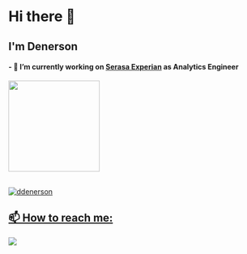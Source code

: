 # Hi there 👋
## I'm Denerson  

#### - 🔭 I’m currently working on <a href="https://www.serasaexperian.com.br/">Serasa Experian</a> as Analytics Engineer <div align="left">
  <a href="https://github.com/ddenerson">
  <img height="180em" src="https://github-readme-stats.vercel.app/api/top-langs/?username=ddenerson&layout=compact&langs_count=7&theme=dark"/>
    
  </div>
  <div style="display: inline_block"><br>
  <p><img align="center" src="https://github-readme-streak-stats.herokuapp.com/?user=ddenerson&" alt="ddenerson" /></p>  

</div>

## 📫 How to reach me:
 <div>
    <a href="https://www.linkedin.com/in/denerson-silva-b55aa1127/" target="_blank"><img src="https://img.shields.io/badge/-LinkedIn-%230077B5?style=for-the-badge&logo=linkedin&logoColor=white" target="_blank"></a>  
 </div>  

<br/>
<br/>
<br/>










<!--
**ddenerson/ddenerson** is a ✨ _special_ ✨ repository because its `README.md` (this file) appears on your GitHub profile.


